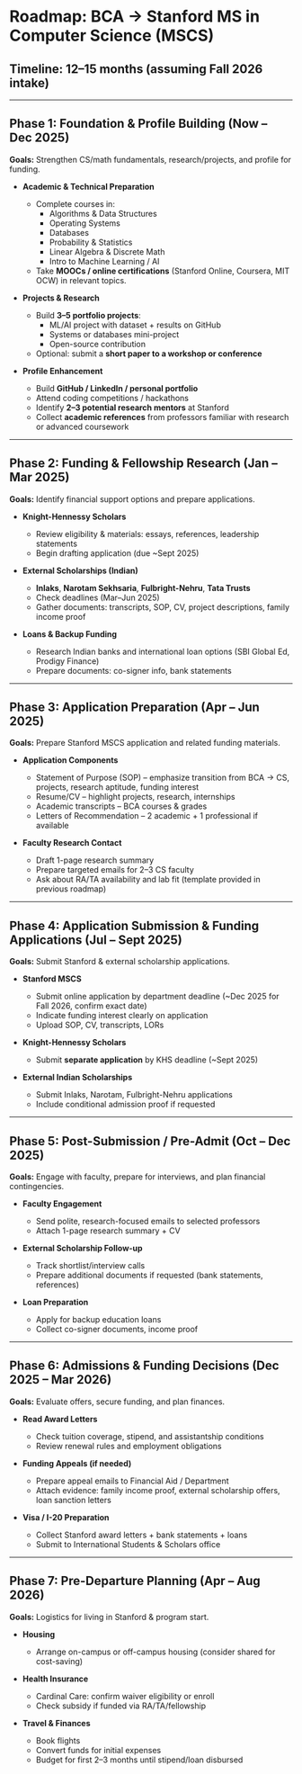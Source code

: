 # Roadmap: BCA → Stanford MS in Computer Science (MSCS)

## Timeline: 12–15 months (assuming Fall 2026 intake)

---

## Phase 1: Foundation & Profile Building (Now – Dec 2025)

**Goals:** Strengthen CS/math fundamentals, research/projects, and profile for funding.

- **Academic & Technical Preparation**
  - Complete courses in:
    - Algorithms & Data Structures
    - Operating Systems
    - Databases
    - Probability & Statistics
    - Linear Algebra & Discrete Math
    - Intro to Machine Learning / AI
  - Take **MOOCs / online certifications** (Stanford Online, Coursera, MIT OCW) in relevant topics.
  
- **Projects & Research**
  - Build **3–5 portfolio projects**:
    - ML/AI project with dataset + results on GitHub
    - Systems or databases mini-project
    - Open-source contribution
  - Optional: submit a **short paper to a workshop or conference**
  
- **Profile Enhancement**
  - Build **GitHub / LinkedIn / personal portfolio**
  - Attend coding competitions / hackathons
  - Identify **2–3 potential research mentors** at Stanford
  - Collect **academic references** from professors familiar with research or advanced coursework

---

## Phase 2: Funding & Fellowship Research (Jan – Mar 2025)

**Goals:** Identify financial support options and prepare applications.

- **Knight-Hennessy Scholars**
  - Review eligibility & materials: essays, references, leadership statements
  - Begin drafting application (due ~Sept 2025)
  
- **External Scholarships (Indian)**
  - **Inlaks**, **Narotam Sekhsaria**, **Fulbright-Nehru**, **Tata Trusts**
  - Check deadlines (Mar–Jun 2025)
  - Gather documents: transcripts, SOP, CV, project descriptions, family income proof
  
- **Loans & Backup Funding**
  - Research Indian banks and international loan options (SBI Global Ed, Prodigy Finance)
  - Prepare documents: co-signer info, bank statements

---

## Phase 3: Application Preparation (Apr – Jun 2025)

**Goals:** Prepare Stanford MSCS application and related funding materials.

- **Application Components**
  - Statement of Purpose (SOP) – emphasize transition from BCA → CS, projects, research aptitude, funding interest
  - Resume/CV – highlight projects, research, internships
  - Academic transcripts – BCA courses & grades
  - Letters of Recommendation – 2 academic + 1 professional if available
  
- **Faculty Research Contact**
  - Draft 1-page research summary
  - Prepare targeted emails for 2–3 CS faculty
  - Ask about RA/TA availability and lab fit (template provided in previous roadmap)

---

## Phase 4: Application Submission & Funding Applications (Jul – Sept 2025)

**Goals:** Submit Stanford & external scholarship applications.

- **Stanford MSCS**
  - Submit online application by department deadline (~Dec 2025 for Fall 2026, confirm exact date)
  - Indicate funding interest clearly on application
  - Upload SOP, CV, transcripts, LORs
  
- **Knight-Hennessy Scholars**
  - Submit **separate application** by KHS deadline (~Sept 2025)
  
- **External Indian Scholarships**
  - Submit Inlaks, Narotam, Fulbright-Nehru applications
  - Include conditional admission proof if requested

---

## Phase 5: Post-Submission / Pre-Admit (Oct – Dec 2025)

**Goals:** Engage with faculty, prepare for interviews, and plan financial contingencies.

- **Faculty Engagement**
  - Send polite, research-focused emails to selected professors
  - Attach 1-page research summary + CV
  
- **External Scholarship Follow-up**
  - Track shortlist/interview calls
  - Prepare additional documents if requested (bank statements, references)
  
- **Loan Preparation**
  - Apply for backup education loans
  - Collect co-signer documents, income proof

---

## Phase 6: Admissions & Funding Decisions (Dec 2025 – Mar 2026)

**Goals:** Evaluate offers, secure funding, and plan finances.

- **Read Award Letters**
  - Check tuition coverage, stipend, and assistantship conditions
  - Review renewal rules and employment obligations
  
- **Funding Appeals (if needed)**
  - Prepare appeal emails to Financial Aid / Department
  - Attach evidence: family income proof, external scholarship offers, loan sanction letters
  
- **Visa / I-20 Preparation**
  - Collect Stanford award letters + bank statements + loans
  - Submit to International Students & Scholars office

---

## Phase 7: Pre-Departure Planning (Apr – Aug 2026)

**Goals:** Logistics for living in Stanford & program start.

- **Housing**
  - Arrange on-campus or off-campus housing (consider shared for cost-saving)
  
- **Health Insurance**
  - Cardinal Care: confirm waiver eligibility or enroll
  - Check subsidy if funded via RA/TA/fellowship
  
- **Travel & Finances**
  - Book flights
  - Convert funds for initial expenses
  - Budget for first 2–3 months until stipend/loan disbursed

